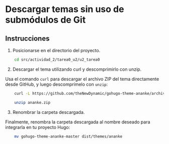 # Descargar temas sin uso de submódulos de Git

## Instrucciones

1. Posicionarse en el directorio del proyecto.

```bash
    cd src/actividad_2/tarea0_u2/u2_tarea0
```

2. Descargar el tema utilizando curl y descomprimirlo con unzip.

Usa el comando `curl` para descargar el archivo ZIP del tema directamente desde GitHub, y luego descomprímelo con `unzip`:

```zsh
    curl -L https://github.com/theNewDynamic/gohugo-theme-ananke/archive/refs/heads/master.zip -o ananke.zip
```
```zsh
    unzip ananke.zip
```

3. Renombrar la carpeta descargada.

Finalmente, renombra la carpeta descargada al nombre deseado para integrarla en tu proyecto Hugo:

```bash
    mv gohugo-theme-ananke-master dist/themes/ananke 
```
